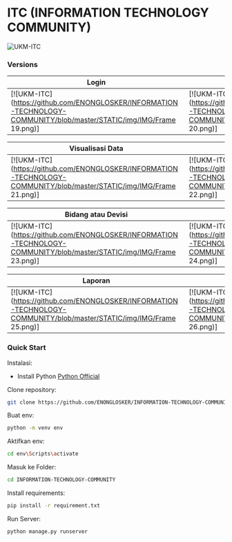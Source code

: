 # ITC (INFORMATION TECHNOLOGY COMMUNITY)
![UKM-ITC](https://github.com/ENONGLOSKER/INFORMATION-TECHNOLOGY-COMMUNITY/blob/master/STATIC/img/IMG/ITC.png?raw=true)

### Versions

| Login                                                                                                       | Dashboard                                                                                                               |
| ------------------------------------------------------------------------------------------------------------------ | ------------------------------------------------------------------------------------------------------------------------- |
| [![UKM-ITC](https://github.com/ENONGLOSKER/INFORMATION-TECHNOLOGY-COMMUNITY/blob/master/STATIC/img/IMG/Frame 19.png)] | [![UKM-ITC](https://github.com/ENONGLOSKER/INFORMATION-TECHNOLOGY-COMMUNITY/blob/master/STATIC/img/IMG/Frame 20.png)]|

| Visualisasi Data                                                                                                       | Angoota                                                                                                               |
| ------------------------------------------------------------------------------------------------------------------ | ------------------------------------------------------------------------------------------------------------------------- |
| [![UKM-ITC](https://github.com/ENONGLOSKER/INFORMATION-TECHNOLOGY-COMMUNITY/blob/master/STATIC/img/IMG/Frame 21.png)] | [![UKM-ITC](https://github.com/ENONGLOSKER/INFORMATION-TECHNOLOGY-COMMUNITY/blob/master/STATIC/img/IMG/Frame 22.png)]|

| Bidang atau Devisi                                                                                                       | Program Kerja                                                                                                               |
| ------------------------------------------------------------------------------------------------------------------ | ------------------------------------------------------------------------------------------------------------------------- |
| [![UKM-ITC](https://github.com/ENONGLOSKER/INFORMATION-TECHNOLOGY-COMMUNITY/blob/master/STATIC/img/IMG/Frame 23.png)] | [![UKM-ITC](https://github.com/ENONGLOSKER/INFORMATION-TECHNOLOGY-COMMUNITY/blob/master/STATIC/img/IMG/Frame 24.png)]|

| Laporan                                                                                                       | Notifikasi                                                                                                               |
| ------------------------------------------------------------------------------------------------------------------ | ------------------------------------------------------------------------------------------------------------------------- |
| [![UKM-ITC](https://github.com/ENONGLOSKER/INFORMATION-TECHNOLOGY-COMMUNITY/blob/master/STATIC/img/IMG/Frame 25.png)] | [![UKM-ITC](https://github.com/ENONGLOSKER/INFORMATION-TECHNOLOGY-COMMUNITY/blob/master/STATIC/img/IMG/Frame 26.png)]|


### Quick Start

Instalasi:

- Install Python 
  [Python Official](https://www.python.org/)

Clone repository:
```bash
git clone https://github.com/ENONGLOSKER/INFORMATION-TECHNOLOGY-COMMUNITY.git
```
Buat env:
```bash
python -m venv env
```
Aktifkan env:
```bash
cd env\Scripts\activate
```
Masuk ke Folder:
```bash
cd INFORMATION-TECHNOLOGY-COMMUNITY
```
Install requirements:
```bash
pip install -r requirement.txt
```
Run Server:
```bash
python manage.py runserver
```